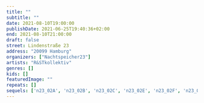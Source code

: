 ```yaml
---
title: ""
subtitle: ""
date: 2021-08-10T19:00:00
publishDate: 2021-06-25T19:40:36+02:00
end: 2021-08-10T21:00:00
draft: false
street: Lindenstraße 23
address: "20099 Hamburg"
organizers: ["Nachtspeicher23"]
artists: "R&STkollektiv"
genres: []
kids: []
featuredImage: ""
repeats: []
sequels: ['n23_02A', 'n23_02B', 'n23_02C', 'n23_02E', 'n23_02F', 'n23_02G', 'n23_02H']
---
```


